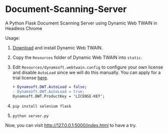 # Document-Scanning-Server

A Python Flask Document Scanning Server using Dynamic Web TWAIN in Headless Chrome


Usage:

1. [Download](https://www.dynamsoft.com/web-twain/downloads) and install Dynamic Web TWAIN.
2. Copy the `Resources` folder of Dynamic Web TWAIN into `static`.
3. Edit `Resources/dynamsoft.webtwain.config` to configure your own license and disable `AutoLoad` since we will do this manually. You can apply for a trial license [here](https://www.dynamsoft.com/customer/license/trialLicense/?product=dwt).

   ```diff
   + Dynamsoft.DWT.AutoLoad = false;
   - Dynamsoft.DWT.AutoLoad = true;
   Dynamsoft.DWT.ProductKey = 'LICENSE-KEY';
   ```

4. `pip install selenium flask`
5. `python server.py`

Now, you can visit <http://127.0.0.1:5000/index.html> to have a try.

